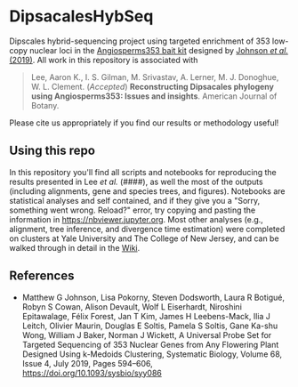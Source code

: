 # DipsacalesHybSeq
Dipscales hybrid-sequencing project using targeted enrichment of 353 low-copy nuclear loci in the [Angiosperms353 bait kit](https://arborbiosci.com/genomics/targeted-sequencing/mybaits/mybaits-expert/mybaits-expert-angiosperms-353/) designed by [Johnson _et al._ (2019)](https://academic.oup.com/sysbio/article/68/4/594/5237557). All work in this repository is associated with 

> Lee, Aaron K., I. S. Gilman, M. Srivastav, A. Lerner, M. J. Donoghue, W. L. Clement. (*Accepted*) **Reconstructing Dipsacales phylogeny using Angiosperms353: Issues and insights**. American Journal of Botany.

Please cite us appropriately if you find our results or methodology useful!

## Using this repo
In this repository you'll find all scripts and notebooks for reproducing the results presented in Lee _et al._ (####), as well the most of the outputs (including alignments, gene and species trees, and figures). Notebooks are statistical analyses and self contained, and if they give you a "Sorry, something went wrong. Reload?" error, try copying and pasting the information in https://nbviewer.jupyter.org. Most other analyses (e.g., alignment, tree inference, and divergence time estimation) were completed on clusters at Yale University and The College of New Jersey, and can be walked through in detail in the [Wiki](https://github.com/aaklee/DipsacalesHybSeq/wiki).

## References
- Matthew G Johnson, Lisa Pokorny, Steven Dodsworth, Laura R Botigué, Robyn S Cowan, Alison Devault, Wolf L Eiserhardt, Niroshini Epitawalage, Félix Forest, Jan T Kim, James H Leebens-Mack, Ilia J Leitch, Olivier Maurin, Douglas E Soltis, Pamela S Soltis, Gane Ka-shu Wong, William J Baker, Norman J Wickett, A Universal Probe Set for Targeted Sequencing of 353 Nuclear Genes from Any Flowering Plant Designed Using k-Medoids Clustering, Systematic Biology, Volume 68, Issue 4, July 2019, Pages 594–606, https://doi.org/10.1093/sysbio/syy086
